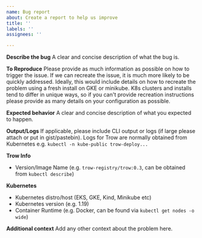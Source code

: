 ```yaml
---
name: Bug report
about: Create a report to help us improve
title: ''
labels: ''
assignees: ''

---
```


**Describe the bug**
A clear and concise description of what the bug is.

**To Reproduce**
Please provide as much information as possible on how to trigger the issue. If we can recreate the issue, it is much more likely to be quickly addressed. Ideally, this would include details on how to recreate the problem using a fresh install on GKE or minikube. K8s clusters and installs tend to differ in unique ways, so if you can't provide recreation instructions please provide as many details on your configuration as possible.

**Expected behavior**
A clear and concise description of what you expected to happen.

**Output/Logs**
If applicable, please include CLI output or logs (if large please attach or put in gist/pastebin).
Logs for Trow are normally obtained from Kubernetes e.g. `kubectl -n kube-public trow-deploy...`

**Trow Info**
 - Version/Image Name (e.g. `trow-registry/trow:0.3`, can be obtained from `kubectl describe`)

**Kubernetes**
 - Kubernetes distro/host (EKS, GKE, Kind, Minikube etc)
 - Kubernetes version (e.g. 1.19)
 - Container Runtime (e.g. Docker, can be found via `kubectl get nodes -o wide`)


**Additional context**
Add any other context about the problem here.
